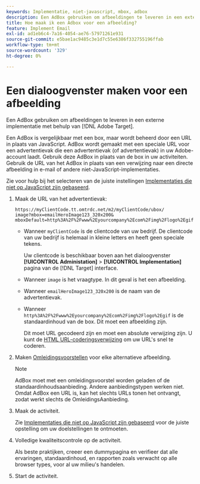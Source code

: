 ```yaml
---
keywords: Implementatie, niet-javascript, mbox, adbox
description: Een AdBox gebruiken om afbeeldingen te leveren in een externe implementatie met behulp van [!DNL Adobe Target]. Een AdBox is vergelijkbaar met een box, maar wordt bestuurd door een URL in plaats van JavaScript.
title: Hoe maak ik een Adbox voor een afbeelding?
feature: Implement Email
exl-id: ad1eb6c4-7a16-4054-ae76-57971261e931
source-git-commit: e5bae1ac9485c3e1d7c55e6386f332755196ffab
workflow-type: tm+mt
source-wordcount: '329'
ht-degree: 0%

---
```


# Een dialoogvenster maken voor een afbeelding

Een AdBox gebruiken om afbeeldingen te leveren in een externe implementatie met behulp van [!DNL Adobe Target].

Een AdBox is vergelijkbaar met een box, maar wordt beheerd door een URL in plaats van JavaScript. AdBox wordt gemaakt met een speciale URL voor een advertentievak die een advertentievak (of advertentievak) in uw Adobe-account laadt. Gebruik deze AdBox in plaats van de box in uw activiteiten. Gebruik de URL van het AdBox in plaats van een verwijzing naar een directe afbeelding in e-mail of andere niet-JavaScript-implementaties.

Zie voor hulp bij het selecteren van de juiste instellingen [Implementaties die niet op JavaScript zijn gebaseerd](/help/dev/implement/email/overview.md).

1. Maak de URL van het advertentievak:

   ```
   https://myClientCode.tt.omtrdc.net/m2/myClientCode/ubox/
   image?mbox=emailHeroImage123_320x200&
   mboxDefault=http%3A%2F%2Fwww%2Eyourcompany%2Ecom%2Fimg%2Flogo%2Egif
   ```

   * Wanneer `myClientCode` is de clientcode van uw bedrijf. De clientcode van uw bedrijf is helemaal in kleine letters en heeft geen speciale tekens.

     Uw clientcode is beschikbaar boven aan het dialoogvenster **[!UICONTROL Administation]** > **[!UICONTROL Implementation]** pagina van de [!DNL Target] interface.

   * Wanneer `image` is het vraagtype. In dit geval is het een afbeelding.

   * Wanneer `emailHeroImage123_320x200` is de naam van de advertentievak.

   * Wanneer `http%3A%2F%2Fwww%2Eyourcompany%2Ecom%2Fimg%2Flogo%2Egif` is de standaardinhoud van de box. Dit moet een afbeelding zijn.

     Dit moet URL gecodeerd zijn en moet een absolute verwijzing zijn. U kunt de [HTML URL-coderingsverwijzing](https://www.w3schools.com/tags/ref_urlencode.asp) om uw URL&#39;s snel te coderen.

1. Maken [Omleidingsvoorstellen](https://experienceleague.adobe.com/docs/target/using/experiences/offers/offer-redirect.html) voor elke alternatieve afbeelding.

   >[!NOTE]
   >
   >AdBox moet met een omleidingsvoorstel worden geladen of de standaardinhoudsaanbieding. Andere aanbiedingstypen werken niet. Omdat AdBox een URL is, kan het slechts URLs tonen het ontvangt, zodat werkt slechts de OmleidingsAanbieding.

1. Maak de activiteit.

   Zie [Implementaties die niet op JavaScript zijn gebaseerd](/help/dev/implement/email/overview.md) voor de juiste opstelling om uw doelstellingen te ontmoeten.

1. Volledige kwaliteitscontrole op de activiteit.

   Als beste praktijken, creeer een dummypagina en verifieer dat alle ervaringen, standaardinhoud, en rapporten zoals verwacht op alle browser types, voor al uw milieu&#39;s handelen.

1. Start de activiteit.
